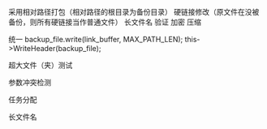 采用相对路径打包（相对路径的根目录为备份目录）
硬链接修改（原文件在没被备份，则所有硬链接当作普通文件）
长文件名
验证
加密
压缩

统一
backup_file.write(link_buffer, MAX_PATH_LEN);
this->WriteHeader(backup_file);

超大文件（夹）测试

参数冲突检测

任务分配

长文件名